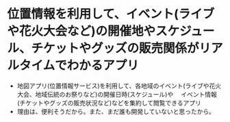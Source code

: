 # 位置情報を利用して、イベント(ライブや花火大会など)の開催地やスケジュール、チケットやグッズの販売関係がリアルタイムでわかるアプリ
- 地図アプリ(位置情報サービス)を利用して、各地域のイベント(ライブや花火大会、地域伝統のお祭りなど)の開催日時(スケジュール)や
　イベント情報(チケットやグッズの販売状況など)などを集約して閲覧できるアプリ
- 理由は、便利そうだから。また、まだ誰も開発していないと思ったから。
